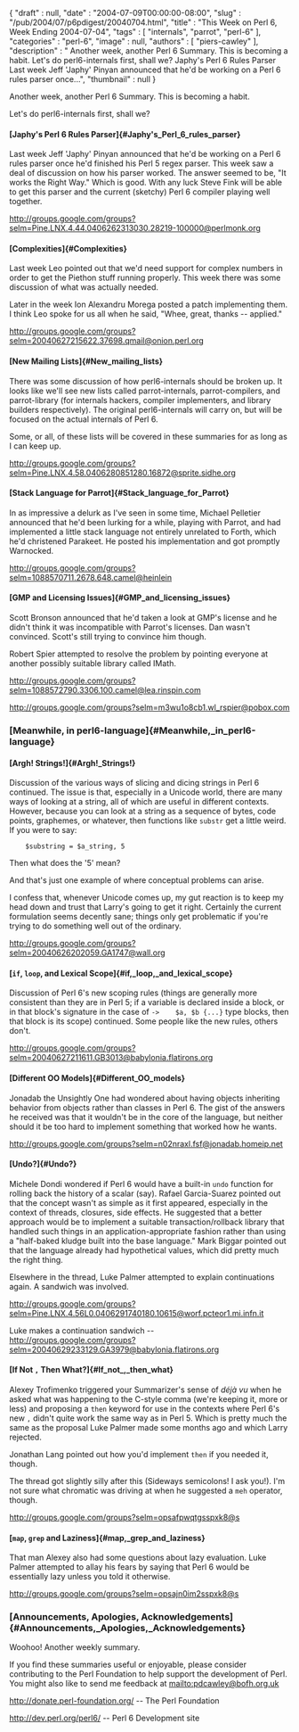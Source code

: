 {
   "draft" : null,
   "date" : "2004-07-09T00:00:00-08:00",
   "slug" : "/pub/2004/07/p6pdigest/20040704.html",
   "title" : "This Week on Perl 6, Week Ending 2004-07-04",
   "tags" : [
      "internals",
      "parrot",
      "perl-6"
   ],
   "categories" : "perl-6",
   "image" : null,
   "authors" : [
      "piers-cawley"
   ],
   "description" : " Another week, another Perl 6 Summary. This is becoming a habit. Let's do perl6-internals first, shall we? Japhy's Perl 6 Rules Parser Last week Jeff 'Japhy' Pinyan announced that he'd be working on a Perl 6 rules parser once...",
   "thumbnail" : null
}





Another week, another Perl 6 Summary. This is becoming a habit.

Let's do perl6-internals first, shall we?

#### [Japhy's Perl 6 Rules Parser]{#Japhy's_Perl_6_rules_parser}

Last week Jeff 'Japhy' Pinyan announced that he'd be working on a Perl 6
rules parser once he'd finished his Perl 5 regex parser. This week saw a
deal of discussion on how his parser worked. The answer seemed to be,
"It works the Right Way." Which is good. With any luck Steve Fink will
be able to get this parser and the current (sketchy) Perl 6 compiler
playing well together.

<http://groups.google.com/groups?selm=Pine.LNX.4.44.0406262313030.28219-100000@perlmonk.org>

#### [Complexities]{#Complexities}

Last week Leo pointed out that we'd need support for complex numbers in
order to get the Piethon stuff running properly. This week there was
some discussion of what was actually needed.

Later in the week Ion Alexandru Morega posted a patch implementing them.
I think Leo spoke for us all when he said, "Whee, great, thanks --
applied."

<http://groups.google.com/groups?selm=20040627215622.37698.qmail@onion.perl.org>

#### [New Mailing Lists]{#New_mailing_lists}

There was some discussion of how perl6-internals should be broken up. It
looks like we'll see new lists called parrot-internals,
parrot-compilers, and parrot-library (for internals hackers, compiler
implementers, and library builders respectively). The original
perl6-internals will carry on, but will be focused on the actual
internals of Perl 6.

Some, or all, of these lists will be covered in these summaries for as
long as I can keep up.

<http://groups.google.com/groups?selm=Pine.LNX.4.58.0406280851280.16872@sprite.sidhe.org>

#### [Stack Language for Parrot]{#Stack_language_for_Parrot}

In as impressive a delurk as I've seen in some time, Michael Pelletier
announced that he'd been lurking for a while, playing with Parrot, and
had implemented a little stack language not entirely unrelated to Forth,
which he'd christened Parakeet. He posted his implementation and got
promptly Warnocked.

<http://groups.google.com/groups?selm=1088570711.2678.648.camel@heinlein>

#### [GMP and Licensing Issues]{#GMP_and_licensing_issues}

Scott Bronson announced that he'd taken a look at GMP's license and he
didn't think it was incompatible with Parrot's licenses. Dan wasn't
convinced. Scott's still trying to convince him though.

Robert Spier attempted to resolve the problem by pointing everyone at
another possibly suitable library called IMath.

<http://groups.google.com/groups?selm=1088572790.3306.100.camel@lea.rinspin.com>

<http://groups.google.com/groups?selm=m3wu1o8cb1.wl_rspier@pobox.com>

### [Meanwhile, in perl6-language]{#Meanwhile,_in_perl6-language}

#### [Argh! Strings!]{#Argh!_Strings!}

Discussion of the various ways of slicing and dicing strings in Perl 6
continued. The issue is that, especially in a Unicode world, there are
many ways of looking at a string, all of which are useful in different
contexts. However, because you can look at a string as a sequence of
bytes, code points, graphemes, or whatever, then functions like `substr`
get a little weird. If you were to say:

        $substring = $a_string, 5

Then what does the '5' mean?

And that's just one example of where conceptual problems can arise.

I confess that, whenever Unicode comes up, my gut reaction is to keep my
head down and trust that Larry's going to get it right. Certainly the
current formulation seems decently sane; things only get problematic if
you're trying to do something well out of the ordinary.

<http://groups.google.com/groups?selm=20040626202059.GA1747@wall.org>

#### [`if`, `loop`, and Lexical Scope]{#if,_loop,_and_lexical_scope}

Discussion of Perl 6's new scoping rules (things are generally more
consistent than they are in Perl 5; if a variable is declared inside a
block, or in that block's signature in the case of `->    $a, $b {...}`
type blocks, then that block is its scope) continued. Some people like
the new rules, others don't.

<http://groups.google.com/groups?selm=20040627211611.GB3013@babylonia.flatirons.org>

#### [Different OO Models]{#Different_OO_models}

Jonadab the Unsightly One had wondered about having objects inheriting
behavior from objects rather than classes in Perl 6. The gist of the
answers he received was that it wouldn't be in the core of the language,
but neither should it be too hard to implement something that worked how
he wants.

<http://groups.google.com/groups?selm=n02nraxl.fsf@jonadab.homeip.net>

#### [Undo?]{#Undo?}

Michele Dondi wondered if Perl 6 would have a built-in `undo` function
for rolling back the history of a scalar (say). Rafael Garcia-Suarez
pointed out that the concept wasn't as simple as it first appeared,
especially in the context of threads, closures, side effects. He
suggested that a better approach would be to implement a suitable
transaction/rollback library that handled such things in an
application-appropriate fashion rather than using a "half-baked kludge
built into the base language." Mark Biggar pointed out that the language
already had hypothetical values, which did pretty much the right thing.

Elsewhere in the thread, Luke Palmer attempted to explain continuations
again. A sandwich was involved.

<http://groups.google.com/groups?selm=Pine.LNX.4.56L0.0406291740180.10615@worf.pcteor1.mi.infn.it>

Luke makes a continuation sandwich --\
<http://groups.google.com/groups?selm=20040629233129.GA3979@babylonia.flatirons.org>

#### [If Not `,` Then What?]{#If_not_,_then_what}

Alexey Trofimenko triggered your Summarizer's sense of *déjà vu* when he
asked what was happening to the C-style comma (we're keeping it, more or
less) and proposing a `then` keyword for use in the contexts where Perl
6's new `,` didn't quite work the same way as in Perl 5. Which is pretty
much the same as the proposal Luke Palmer made some months ago and which
Larry rejected.

Jonathan Lang pointed out how you'd implement `then` if you needed it,
though.

The thread got slightly silly after this (Sideways semicolons! I ask
you!). I'm not sure what chromatic was driving at when he suggested a
`meh` operator, though.

<http://groups.google.com/groups?selm=opsafpwqtgsspxk8@s>

#### [`map`, `grep` and Laziness]{#map,_grep_and_laziness}

That man Alexey also had some questions about lazy evaluation. Luke
Palmer attempted to allay his fears by saying that Perl 6 would be
essentially lazy unless you told it otherwise.

<http://groups.google.com/groups?selm=opsajn0im2sspxk8@s>

### [Announcements, Apologies, Acknowledgements]{#Announcements,_Apologies,_Acknowledgements}

Woohoo! Another weekly summary.

If you find these summaries useful or enjoyable, please consider
contributing to the Perl Foundation to help support the development of
Perl. You might also like to send me feedback at
[mailto:pdcawley@bofh.org.uk](mailto:pdcawley@bofh.org.uk)

<http://donate.perl-foundation.org/> -- The Perl Foundation

<http://dev.perl.org/perl6/> -- Perl 6 Development site


